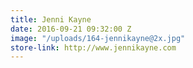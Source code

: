 ```yaml
---
title: Jenni Kayne
date: 2016-09-21 09:32:00 Z
image: "/uploads/164-jennikayne@2x.jpg"
store-link: http://www.jennikayne.com
---
```


